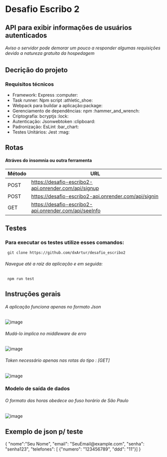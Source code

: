 <h1>Desafio Escribo 2</h1>
<h2> API para exibir informações de usuários autenticados</h2>
<h6> Aviso o servidor pode demorar um pouco a responder algumas requisições devido a natureza gratuita da hospedagem</h6>

<h2>Decrição do projeto</h2>
<h3>Requisitos técnicos</h3>
<ul>
	<li>Framework: Express :computer:</li>
	<li>Task runner: Npm script :athletic_shoe:</li>
	<li>Webpack para buildar a aplicação:package:</li>
	<li>Gerenciamento de dependências: npm :hammer_and_wrench: </li>
	<li>Criptografia: bcryptjs :lock: </li>
	<li>Autenticação: Jsonwebtoken :clipboard: </li>
	<li>Padronização: EsLint :bar_chart: </li>
	<li>Testes Unitários: Jest :mag: </li>

</ul>
<h2>Rotas</h2> 
<h4>Atráves do insomnia ou outra ferramenta</h4>
	
| Método | URL                                            |
|--------|------------------------------------------------|
| POST   | https://desafio-escribo2-api.onrender.com/api/signup   |
| POST   | https://desafio-escribo2-api.onrender.com/api/signin  |
| GET    | https://desafio-escribo2-api.onrender.com/api/seeInfo |
</ul>

<h2>Testes</h2>
<h3>Para executar os testes utilize esses comandos: </h3>

``` git clone https://github.com/dxArtur/desafio_escribo2```

<h6>Navegue até a raiz da aplicação e em seguida:</h6>

``` npm run test```
	
</ul>

<h2>Instruções gerais</h2>
<h6> A aplicação funciona apenas no formato Json</h6>

![image](https://github.com/dxArtur/desafio_escribo2/assets/49910101/b4c7a007-044d-4fd9-9d60-3fca2e6db0d6)

<h6> Mudá-lo implica no middleware de erro</h6>

![image](https://github.com/dxArtur/desafio_escribo2/assets/49910101/d8b7673d-3835-4209-84b1-b12cf4bc47c4)


<h6>Token necessário apenas nas rotas do tipo : [GET] </h6>

![image](https://github.com/dxArtur/desafio_escribo2/assets/49910101/53c243c5-867f-4de6-ac62-70b33db479d3)

<h3>Modelo de saída de dados </h3>	
<h6>O formato das horas obedece ao fuso horário de São Paulo </h6>

![image](https://github.com/dxArtur/desafio_escribo2/assets/49910101/71bb5801-902b-4827-98d6-253499e757e3)


<h2>Exemplo de json p/ teste </h2>	
{
"nome":"Seu Nome",
"email": "SeuEmail@example.com",
"senha": "senha123",
"telefones": [ {"numero": "123456789", "ddd": "11"}] 
}</p>





